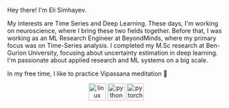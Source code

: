 Hey there! I'm Eli Simhayev. 

My interests are Time Series and Deep Learning. These days, I'm working on neuroscience, where I bring these two fields together. Before that, I was working as an ML Research Engineer at BeyondMinds, where my primary focus was on Time-Series analysis. I completed my M.Sc research at Ben-Gurion University, focusing about uncertainty estimation in deep learning. I'm passionate about applied research and ML systems on a big scale. 

In my free time, I like to practice Vipassana meditation 🙂


<p align="center">
  <img src="https://upload.wikimedia.org/wikipedia/commons/3/35/Tux.svg" alt="linux" width="40" height="40"/>
  <img src="https://upload.wikimedia.org/wikipedia/commons/c/c3/Python-logo-notext.svg" alt="python" width="40" height="40"/>
  <img src="https://www.vectorlogo.zone/logos/pytorch/pytorch-icon.svg" alt="pytorch" width="40" height="40"/> 
</p>


<!--
**elisim/elisim** is a ✨ _special_ ✨ repository because its `README.md` (this file) appears on your GitHub profile.

Here are some ideas to get you started:

- 🔭 I’m currently working on ...
- 🌱 I’m currently learning ...
- 👯 I’m looking to collaborate on ...
- 🤔 I’m looking for help with ...
- 💬 Ask me about ...
- 📫 How to reach me: ...
- 😄 Pronouns: ...
- ⚡ Fun fact: ...
-->
